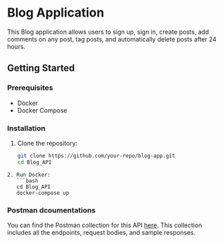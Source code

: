 # Blog Application

This Blog application allows users to sign up, sign in, create posts, add comments on any post, tag posts, and automatically delete posts after 24 hours.

## Getting Started

### Prerequisites
- Docker
- Docker Compose

### Installation

1. Clone the repository:
   ```bash
   git clone https://github.com/your-repo/blog-app.git
   cd Blog_API
```
2. Run Docker:
   ```bash
   cd Blog_API
   docker-compose up
```
### Postman dcoumentations
You can find the Postman collection for this API [here](https://documenter.getpostman.com/view/36637805/2sAXjM3X1h). This collection includes all the endpoints, request bodies, and sample responses.